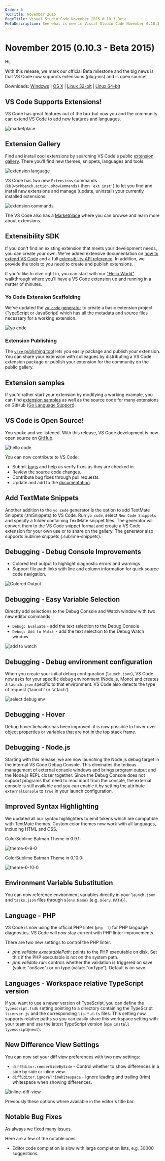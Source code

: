 ```yaml
---
Order: 6
TOCTitle: November 2015
PageTitle: Visual Studio Code November 2015 0.10.3 Beta
MetaDescription: See what is new in Visual Studio Code November 0.10.3
---
```


# November 2015 (0.10.3 - Beta 2015)

Hi,

With this release, we mark our official Beta milestone and the big news is that VS Code now supports extensions (plug-ins) and is open source!

Downloads: [Windows](https://az764295.vo.msecnd.net/public/0.10.3/VSCodeSetup.exe) | [OS X](https://az764295.vo.msecnd.net/public/0.10.3/VSCode-darwin.zip) | [Linux 32-bit](https://az764295.vo.msecnd.net/public/0.10.3/VSCode-linux32.zip) | [Linux 64-bit](https://az764295.vo.msecnd.net/public/0.10.3/VSCode-linux64.zip)

## VS Code Supports Extensions!

VS Code has great features out of the box but now you and the community can extend VS Code to add new features and languages.  

![marketplace](images/0_10_0/marketplace.png)

## Extension Gallery

Find and install cool extensions by searching VS Code's public [extension gallery](/docs/editor/extension-gallery.md).  There you'll find new themes, snippets, languages and tools.

![extension language](images/0_10_0/extension-language.png)

VS Code has two new `Extensions` commands (`kb(workbench.action.showCommands)` then `'ext inst'`) to let you find and install new extensions and manage (update, uninstall) your currently installed extensions.

![extension commands](images/0_10_0/extension-commands.png)

The VS Code also has a [Marketplace](https://marketplace.visualstudio.com/VSCode) where you can browse and learn more about extensions.

## Extensibility SDK

If you don't find an existing extension that meets your development needs, you can create your own.  We've added extensive documentation on [how to extend VS Code](/docs/extensions/overview.md) and a full [extensibility API reference](/docs/extensionAPI/overview.md).  In addition, we provide the tools to you need to create and publish extensions.

If you'd like to dive right in, you can start with our ["Hello World"](/docs/extensions/example-hello-world.md) walkthrough where you'll have a VS Code extension up and running in a matter of minutes.

### Yo Code Extension Scaffolding

We've updated the [`yo code` generator](/docs/extensions/yocode.md) to create a basic extension project (TypeScript or JavaScript) which has all the metadata and source files necessary for a working extension. 

![yo code](images/0_10_0/yo-code.png)

### Extension Publishing

The [`vsce` publishing tool](/docs/extensions/publish-extension.md) lets you easily package and publish your extension.  You can share your extension with colleagues by distributing a VS Code extension package or publish your extension for the community on the public gallery. 

## Extension samples

If you'd rather start your extension by modifying a working example, you can find [extension samples](/docs/extensions/samples/.md) as well as the source code for many extensions on GitHub ([Go Language Support](https://github.com/microsoft/vscode-go)).

## VS Code is Open Source!

You spoke and we listened.  With this release, VS Code development is now open source on [GitHub](http://github.com/microsoft/vscode).

![hello code](images/0_10_0/hello-code.png)

You can now contribute to VS Code:
* Submit [bugs](http://github.com/microsoft/vscode/issues) and help us verify fixes as they are checked in.
* Review the source code changes.
* Contribute bug fixes through pull requests.
* Update and add to the [documentation](http://github.com/microsoft/vscode-docs).

## Add TextMate Snippets

Another addition to the `yo code` generator is the option to add TextMate Snippets (.tmSnippets) to VS Code. Run `yo code`, select `New Code Snippets` and specify a folder containing TextMate snippet files. The generator will convert them to the VS Code snippet format and create a VS Code extension for your own use or to share on the gallery. The generator also supports Sublime snippets (.sublime-snippets). 

## Debugging - Debug Console Improvements
* Colored text output to highlight diagnostic errors and warnings
* Support file path links with line and column information for quick source code navigation.

![Colored Output](images/0_10_0/colored-output.png)

## Debugging - Easy Variable Selection
Directly add selections to the Debug Console and Watch window with two new editor commands:
* `Debug: Evaluate` - add the text selection to the Debug Console
* `Debug: Add to Watch` - add the text selection to the Debug Watch window

![add to watch](images/0_10_0/add-to-watch.png)

## Debugging - Debug environment configuration
When you create your initial debug configuration (`launch.json`), VS Code now asks for your specific debug environment (Node.js, Mono) and creates a `launch.json` specific to that environment.  VS Code also detects the type of request ('launch' or 'attach').

![select debug env](images/0_10_0/select-debug-env.png)

## Debugging - Hover
Debug hover behavior has been improved: it is now possible to hover over object properties or variables that are not in the top stack frame.

## Debugging - Node.js
Starting with this release, we are now launching the Node.js debug target in the internal VS Code Debug Console. This eliminates the tedious management of external console windows and brings program output and the Node.js REPL closer together. Since the Debug Console does not support programs that need to read input from the console, the external console is still available and you can enable it by setting the attribute `externalConsole` to `true` in your launch configuration.

## Improved Syntax Highlighting
We updated all our syntax highlighters to emit tokens which are compatible with TextMate themes. Custom color themes now work with all languages, including HTML and CSS.

ColorSublime Batman Theme in 0.9.1:

![theme-0-9-0](images/0_10_0/theme-0-9-0.png)

ColorSublime Batman Theme in 0.10.0:

![theme-0-10-0](images/0_10_0/theme-0-10-0.png)

## Environment Variable Substitution
You can now reference environment variables directly in your `launch.json` and `tasks.json` files through `${env.Name}` (e.g. `${env.PATH}`).

## Language - PHP
VS Code is now using the official PHP linter (`php -l`) for PHP language diagnostics. VS Code will now stay current with PHP linter improvements.

There are two new settings to control the PHP linter:
* _php.validate.executablePath_: points to the PHP executable on disk. Set this if the PHP executable is not on the system path.
* _php.validate.run_: controls whether the validation is triggered on save (value: "onSave") or on type (value: "onType"). Default is on save.

## Languages - Workspace relative TypeScript version

If you want to use a newer version of TypeScript, you can define the `typescript.tsdk` setting pointing to a directory containing the TypeScript `tsserver.js` and the corresponding `lib.*.d.ts` files. This setting now supports relative paths so you can easily share this workspace setting with your team and use the latest TypeScript version (`npm install typescript@next`).

## New Difference View Settings
You can now set your diff view preferences with two new settings:
* `diffEditor.renderSideBySide` - Control whether to show differences in a side by side or inline view.
* `diffEditor.ignoreTrimWhitespace` - Ignore leading and trailing (trim) whitespace when showing differences.

![inline-diff-view](images/0_10_0/inline-diff-view.png)

Previously these options where available in the editor's title bar.

## Notable Bug Fixes

As always we fixed many issues.

Here are a few of the notable ones:

* Editor code completion is slow with large completion lists, e.g. 30000 suggestions.

